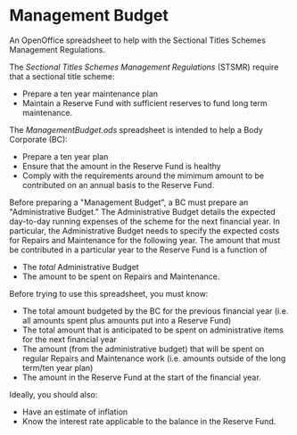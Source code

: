 # Management Budget
An OpenOffice spreadsheet to help with the Sectional Titles Schemes Management Regulations.

The _Sectional Titles Schemes Management Regulations_ (STSMR) require that a sectional title scheme:
* Prepare a ten year maintenance plan
* Maintain a Reserve Fund with sufficient reserves to fund long term maintenance.

The _ManagementBudget.ods_ spreadsheet is intended to help a Body Corporate (BC):
* Prepare a ten year plan
* Ensure that the amount in the Reserve Fund is healthy
* Comply with the requirements around the mimimum amount to be contributed on an annual basis to the Reserve Fund.

Before preparing a "Management Budget", a BC must prepare an "Administrative Budget." The Administrative Budget details the expected day-to-day running expenses of the scheme for the next financial year. In particular, the Administrative Budget needs to specify the expected costs for Repairs and Maintenance for the following year. The amount that must be contributed in a particular year to the Reserve Fund is a function of
* The *total* Administrative Budget
* The amount to be spent on Repairs and Maintenance.

Before trying to use this spreadsheet, you must know:
* The total amount budgeted by the BC for the previous financial year (i.e. all amounts spent plus amounts put into a Reserve Fund)
* The total amount that is anticipated to be spent on administrative items for the next financial year
* The amount (from the administrative budget) that will be spent on regular Repairs and Maintenance work (i.e. amounts outside of the long term/ten year plan)
* The amount in the Reserve Fund at the start of the financial year.

Ideally, you should also:
* Have an estimate of inflation
* Know the interest rate applicable to the balance in the Reserve Fund.


